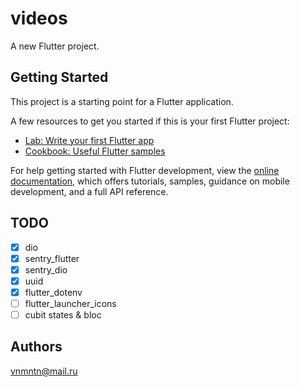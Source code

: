 # videos

A new Flutter project.

## Getting Started

This project is a starting point for a Flutter application.

A few resources to get you started if this is your first Flutter project:

- [Lab: Write your first Flutter app](https://docs.flutter.dev/get-started/codelab)
- [Cookbook: Useful Flutter samples](https://docs.flutter.dev/cookbook)

For help getting started with Flutter development, view the
[online documentation](https://docs.flutter.dev/), which offers tutorials,
samples, guidance on mobile development, and a full API reference.

## TODO

- [x] dio
- [x] sentry_flutter
- [x] sentry_dio
- [x] uuid
- [x] flutter_dotenv
- [ ] flutter_launcher_icons
- [ ] cubit states & bloc

## Authors

<vnmntn@mail.ru>
